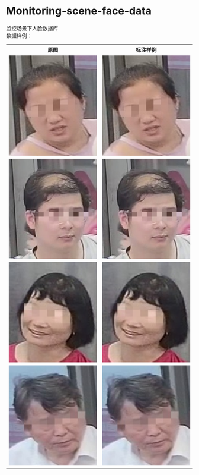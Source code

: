 # Monitoring-scene-face-data
监控场景下人脸数据库
<br>数据样例：<br>
<table>
  <tr>
    <th>原图</th>
    <th>标注样例</th>
  </tr>
  <tr>
    <td> <img src="https://github.com/cmhu/Monitoring-scene-face-data/blob/master/pic/1.jpg" width="480" height="270" /> </td>
    <td> <img src="https://github.com/cmhu/Monitoring-scene-face-data/blob/master/pic/1.jpg" width="480" height="270" /> </td>
  </tr>
  <tr>
    <td> <img src="https://github.com/cmhu/Monitoring-scene-face-data/blob/master/pic/2.jpg" width="480" height="270" /> </td>
    <td> <img src="https://github.com/cmhu/Monitoring-scene-face-data/blob/master/pic/2.jpg" width="480" height="270" /> </td>
  </tr>
  <tr>
    <td> <img src="https://github.com/cmhu/Monitoring-scene-face-data/blob/master/pic/3.jpg" width="480" height="270" /> </td>
    <td> <img src="https://github.com/cmhu/Monitoring-scene-face-data/blob/master/pic/3.jpg" width="480" height="270" /> </td>
  </tr>     
    <tr>
    <td> <img src="https://github.com/cmhu/Monitoring-scene-face-data/blob/master/pic/4.jpg" width="480" height="270" /> </td>
    <td> <img src="https://github.com/cmhu/Monitoring-scene-face-data/blob/master/pic/4.jpg" width="480" height="270" /> </td>
  </tr>  
</table>

    
      
      
